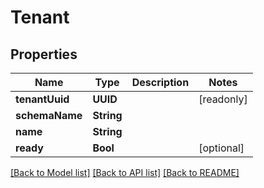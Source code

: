 # Tenant

## Properties
Name | Type | Description | Notes
------------ | ------------- | ------------- | -------------
**tenantUuid** | **UUID** |  | [readonly] 
**schemaName** | **String** |  | 
**name** | **String** |  | 
**ready** | **Bool** |  | [optional] 

[[Back to Model list]](../README.md#documentation-for-models) [[Back to API list]](../README.md#documentation-for-api-endpoints) [[Back to README]](../README.md)


